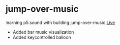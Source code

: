 # jump-over-music
 
 learning p5.sound with building jump-over-music [Live](https://jump-over-music.imhta.now.sh/)
 
 - Added bar music visualization
 - Added keycontrolled balloon

